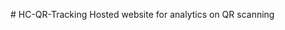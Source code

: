 <head>
<!-- Global site tag (gtag.js) - Google Analytics -->
<script async src="https://www.googletagmanager.com/gtag/js?id=G-XCPKCEX7WB"></script>
<script>
  window.dataLayer = window.dataLayer || [];
  function gtag(){dataLayer.push(arguments);}
  gtag('js', new Date());

  gtag('config', 'G-XCPKCEX7WB');
</script>


</head>
# HC-QR-Tracking
Hosted website for analytics on QR scanning
